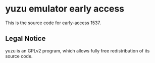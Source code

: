 yuzu emulator early access
=============

This is the source code for early-access 1537.

## Legal Notice

yuzu is an GPLv2 program, which allows fully free redistribution of its source code.